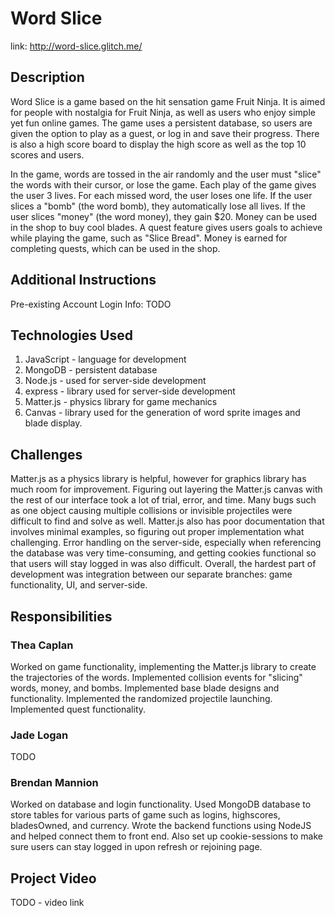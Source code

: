 # Word Slice
link: http://word-slice.glitch.me/

## Description
Word Slice is a game based on the hit sensation game Fruit Ninja. It is aimed for people with nostalgia for Fruit Ninja, as well as users who enjoy simple yet fun online games. The game uses a persistent database, so users are given the option to play as a guest, or log in and save their progress. There is also a high score board to display the high score as well as the top 10 scores and users.

In the game, words are tossed in the air randomly and the user must "slice" the words with their cursor, or lose the game. Each play of the game gives the user 3 lives. For each missed word, the user loses one life. If the user slices a "bomb" (the word bomb), they automatically lose all lives. If the user slices "money" (the word money), they gain $20. Money can be used in the shop to buy cool blades. A quest feature gives users goals to achieve while playing the game, such as "Slice Bread". Money is earned for completing quests, which can be used in the shop.

## Additional Instructions

Pre-existing Account Login Info:
TODO

## Technologies Used
1. JavaScript - language for development
2. MongoDB - persistent database
3. Node.js - used for server-side development
4. express - library used for server-side development
5. Matter.js - physics library for game mechanics
6. Canvas - library used for the generation of word sprite images and blade display.

## Challenges
Matter.js as a physics library is helpful, however for graphics library has much room for improvement. Figuring out layering the Matter.js canvas with the rest of our interface took a lot of trial, error, and time. Many bugs such as one object causing multiple collisions or invisible projectiles were difficult to find and solve as well. Matter.js also has poor documentation that involves minimal examples, so figuring out proper implementation what challenging. Error handling on the server-side, especially when referencing the database was very time-consuming, and getting cookies functional so that users will stay logged in was also difficult. Overall, the hardest part of development was integration between our separate branches: game functionality, UI, and server-side.

## Responsibilities

### Thea Caplan
Worked on game functionality, implementing the Matter.js library to create the trajectories of the words. Implemented collision events for "slicing" words, money, and bombs. Implemented base blade designs and functionality. Implemented the randomized projectile launching. Implemented quest functionality.

### Jade Logan
TODO

### Brendan Mannion
Worked on database and login functionality. Used MongoDB database to store tables for various parts of game such as logins, highscores, bladesOwned, and currency. Wrote the backend functions using NodeJS and helped connect them to front end. Also set up cookie-sessions to make sure users can stay logged in upon refresh or rejoining page.

## Project Video
TODO - video link
